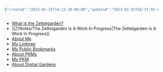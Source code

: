 ```yaml
---
{"created":"2023-01-16T14:12:39-06:00","updated":"2023-02-02T16:37:45-06:00","dg-home":true,"dg-publish":true,"title":"Welcome!","tags":["self/life-optimization/organization/PKM","gardenEntry","gardenEntry","gardenEntry","gardenEntry","gardenEntry","gardenEntry","gardenEntry"],"zettelgarden":true,"note-type":["fleeting","literature","reference","permanent"],"cssclass":"magazine","permalink":"/z/home/","dgPassFrontmatter":true}
---
```


- [What is the Zettelgarden?](Zettelgarden.md)
- [[Z/Notes/The Zettelgarden Is A Work In Progress\|The Zettelgarden Is A Work In Progress]]
- [About Me](About%20Me.md)
- [My Linktree](https://linktr.ee/4ejl)
- [My Public Bookmarks](https://raindrop.io/ejlewis)
- [About PKMs](Personal%20Knowledge%20Management%20(PKM).md)
- [My PKM](Lucid%20Drunkenness.md)
- [About Digital Gardens](Digital%20Garden.md)
